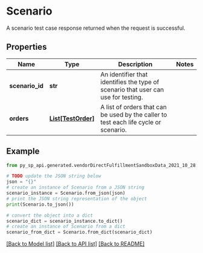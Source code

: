# Scenario

A scenario test case response returned when the request is successful.

## Properties

Name | Type | Description | Notes
------------ | ------------- | ------------- | -------------
**scenario_id** | **str** | An identifier that identifies the type of scenario that user can use for testing. | 
**orders** | [**List[TestOrder]**](TestOrder.md) | A list of orders that can be used by the caller to test each life cycle or scenario. | 

## Example

```python
from py_sp_api.generated.vendorDirectFulfillmentSandboxData_2021_10_28.models.scenario import Scenario

# TODO update the JSON string below
json = "{}"
# create an instance of Scenario from a JSON string
scenario_instance = Scenario.from_json(json)
# print the JSON string representation of the object
print(Scenario.to_json())

# convert the object into a dict
scenario_dict = scenario_instance.to_dict()
# create an instance of Scenario from a dict
scenario_from_dict = Scenario.from_dict(scenario_dict)
```
[[Back to Model list]](../README.md#documentation-for-models) [[Back to API list]](../README.md#documentation-for-api-endpoints) [[Back to README]](../README.md)


